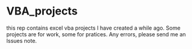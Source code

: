 # VBA_projects
this rep contains excel vba projects I have created a while ago. Some projects are for work, some for pratices.  Any errors, please send me an Issues note. 
